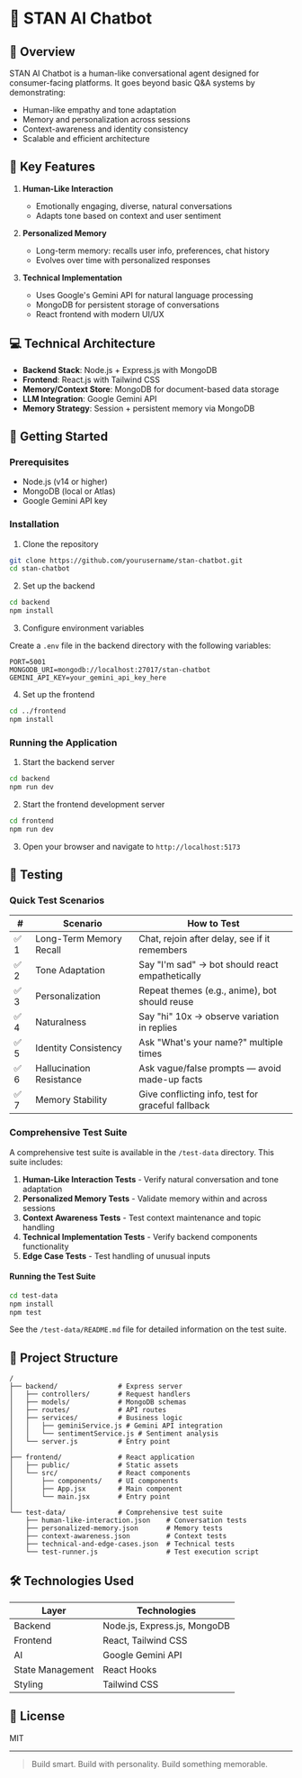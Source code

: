 # 🧠 STAN AI Chatbot

## 🎯 Overview

STAN AI Chatbot is a human-like conversational agent designed for consumer-facing platforms. It goes beyond basic Q&A systems by demonstrating:

- Human-like empathy and tone adaptation  
- Memory and personalization across sessions  
- Context-awareness and identity consistency  
- Scalable and efficient architecture  

## 📌 Key Features

1. **Human-Like Interaction**
   - Emotionally engaging, diverse, natural conversations
   - Adapts tone based on context and user sentiment

2. **Personalized Memory**
   - Long-term memory: recalls user info, preferences, chat history
   - Evolves over time with personalized responses

3. **Technical Implementation**
   - Uses Google's Gemini API for natural language processing
   - MongoDB for persistent storage of conversations
   - React frontend with modern UI/UX

## 💻 Technical Architecture

- **Backend Stack**: Node.js + Express.js with MongoDB
- **Frontend**: React.js with Tailwind CSS
- **Memory/Context Store**: MongoDB for document-based data storage
- **LLM Integration**: Google Gemini API
- **Memory Strategy**: Session + persistent memory via MongoDB

## 🚀 Getting Started

### Prerequisites

- Node.js (v14 or higher)
- MongoDB (local or Atlas)
- Google Gemini API key

### Installation

1. Clone the repository

```bash
git clone https://github.com/yourusername/stan-chatbot.git
cd stan-chatbot
```

2. Set up the backend

```bash
cd backend
npm install
```

3. Configure environment variables

Create a `.env` file in the backend directory with the following variables:

```
PORT=5001
MONGODB_URI=mongodb://localhost:27017/stan-chatbot
GEMINI_API_KEY=your_gemini_api_key_here
```

4. Set up the frontend

```bash
cd ../frontend
npm install
```

### Running the Application

1. Start the backend server

```bash
cd backend
npm run dev
```

2. Start the frontend development server

```bash
cd frontend
npm run dev
```

3. Open your browser and navigate to `http://localhost:5173`

## 🧪 Testing

### Quick Test Scenarios

| # | Scenario | How to Test |
|---|----------|-------------|
| ✅ 1 | Long-Term Memory Recall | Chat, rejoin after delay, see if it remembers |
| ✅ 2 | Tone Adaptation | Say "I'm sad" → bot should react empathetically |
| ✅ 3 | Personalization | Repeat themes (e.g., anime), bot should reuse |
| ✅ 4 | Naturalness | Say "hi" 10x → observe variation in replies |
| ✅ 5 | Identity Consistency | Ask "What's your name?" multiple times |
| ✅ 6 | Hallucination Resistance | Ask vague/false prompts — avoid made-up facts |
| ✅ 7 | Memory Stability | Give conflicting info, test for graceful fallback |

### Comprehensive Test Suite

A comprehensive test suite is available in the `/test-data` directory. This suite includes:

1. **Human-Like Interaction Tests** - Verify natural conversation and tone adaptation
2. **Personalized Memory Tests** - Validate memory within and across sessions
3. **Context Awareness Tests** - Test context maintenance and topic handling
4. **Technical Implementation Tests** - Verify backend components functionality
5. **Edge Case Tests** - Test handling of unusual inputs

#### Running the Test Suite

```bash
cd test-data
npm install
npm test
```

See the `/test-data/README.md` file for detailed information on the test suite.

## 📁 Project Structure

```
/
├── backend/               # Express server
│   ├── controllers/       # Request handlers
│   ├── models/            # MongoDB schemas
│   ├── routes/            # API routes
│   ├── services/          # Business logic
│   │   ├── geminiService.js # Gemini API integration
│   │   └── sentimentService.js # Sentiment analysis
│   └── server.js          # Entry point
│
├── frontend/              # React application
│   ├── public/            # Static assets
│   └── src/               # React components
│       ├── components/    # UI components
│       ├── App.jsx        # Main component
│       └── main.jsx       # Entry point
│
└── test-data/             # Comprehensive test suite
    ├── human-like-interaction.json    # Conversation tests
    ├── personalized-memory.json       # Memory tests
    ├── context-awareness.json         # Context tests
    ├── technical-and-edge-cases.json  # Technical tests
    └── test-runner.js                 # Test execution script
```

## 🛠 Technologies Used

| Layer | Technologies |
|-------|-------------|
| Backend | Node.js, Express.js, MongoDB |
| Frontend | React, Tailwind CSS |
| AI | Google Gemini API |
| State Management | React Hooks |
| Styling | Tailwind CSS |

## 📄 License

MIT

---

> Build smart. Build with personality. Build something memorable.

